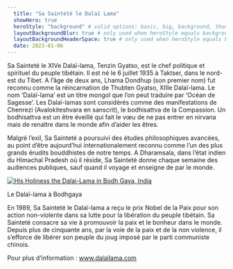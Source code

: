 ```yaml
---
  title: "Sa Sainteté le Dalaï Lama"
  showHero: true
  heroStyle: "background" # valid options: basic, big, background, thumbAndBackground
  layoutBackgroundBlur: true # only used when heroStyle equals background or thumbAndBackground
  layoutBackgroundHeaderSpace: true # only used when heroStyle equals background
  date: 2023-01-06
---
```


Sa Sainteté le XIVe Dalaï-lama, Tenzin Gyatso, est le chef politique et spirituel du peuple tibétain. Il est né le 6 juillet 1935 à Taktser, dans le nord-est du Tibet. A l’âge de deux ans, Lhama Dondhup (son premier nom) fut reconnu comme la réincarnation de Thubten Gyatso, XIIIe Dalaï-lama. Le nom ‘Dalaï-lama’ est un titre mongol que l’on peut traduire par ‘Océan de Sagesse’. Les Dalaï-lamas sont considérés comme des manifestations de Chenrezi (Avalokiteshvara en sanscrit), le bodhisattva de la Compassion. Un bodhisattva est un être éveillé qui fait le vœu de ne pas entrer en nirvana mais de renaître dans le monde afin d’aider les êtres. 

Malgré l’exil, Sa Sainteté a poursuivi des études philosophiques avancées, au point d’être aujourd’hui internationalement reconnu comme l’un des plus grands érudits bouddhistes de notre temps. A Dharamsala, dans l’état indien du Himachal Pradesh où il réside, Sa Sainteté donne chaque semaine des audiences publiques, sauf quand il voyage et enseigne de par le monde. 

[ ![His Holiness the Dalai-Lama in Bodh Gaya, India](/images/img_SSDL_bodhgaya-150x150.jpg) ](http://www.songtsen.org/songtsen/wp-content/uploads/sites/2/2013/11/img_SSDL_bodhgaya.jpg)

Le Dalaï-lama à Bodhgaya 

En 1989, Sa Sainteté le Dalaï-lama a reçu le prix Nobel de la Paix pour son action non-violente dans sa lutte pour la libération du peuple tibétain. Sa Sainteté consacre sa vie à promouvoir la paix et le bonheur dans le monde. Depuis plus de cinquante ans, par la voie de la paix et de la non violence, il s’efforce de libérer son peuple du joug imposé par le parti communiste chinois. 

Pour plus d’information : [ www.dalailama.com ](http://www.dalailama.com)
